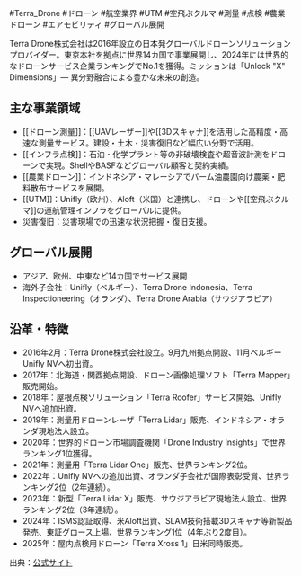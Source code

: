 #Terra_Drone #ドローン #航空業界 #UTM #空飛ぶクルマ #測量 #点検 #農業ドローン #エアモビリティ #グローバル展開

Terra Drone株式会社は2016年設立の日本発グローバルドローンソリューションプロバイダー。東京本社を拠点に世界14カ国で事業展開し、2024年には世界的なドローンサービス企業ランキングでNo.1を獲得。ミッションは「Unlock "X" Dimensions」— 異分野融合による豊かな未来の創造。

## 主な事業領域
- [[ドローン測量]]：[[UAVレーザー]]や[[3Dスキャナ]]を活用した高精度・高速な測量サービス。建設・土木・災害復旧など幅広い分野で活用。
- [[インフラ点検]]：石油・化学プラント等の非破壊検査や超音波計測をドローンで実現。ShellやBASFなどグローバル顧客と契約実績。
- [[農業ドローン]]：インドネシア・マレーシアでパーム油農園向け農薬・肥料散布サービスを展開。
- [[UTM]]：Unifly（欧州）、Aloft（米国）と連携し、ドローンや[[空飛ぶクルマ]]の運航管理インフラをグローバルに提供。
- 災害復旧：災害現場での迅速な状況把握・復旧支援。

## グローバル展開
- アジア、欧州、中東など14カ国でサービス展開
- 海外子会社：Unifly（ベルギー）、Terra Drone Indonesia、Terra Inspectioneering（オランダ）、Terra Drone Arabia（サウジアラビア）

## 沿革・特徴
- 2016年2月：Terra Drone株式会社設立。9月九州拠点開設、11月ベルギーUnifly NVへ初出資。
- 2017年：北海道・関西拠点開設、ドローン画像処理ソフト「Terra Mapper」販売開始。
- 2018年：屋根点検ソリューション「Terra Roofer」サービス開始、Unifly NVへ追加出資。
- 2019年：測量用ドローンレーザ「Terra Lidar」販売、インドネシア・オランダ現地法人設立。
- 2020年：世界的ドローン市場調査機関「Drone Industry Insights」で世界ランキング1位獲得。
- 2021年：測量用「Terra Lidar One」販売、世界ランキング2位。
- 2022年：Unifly NVへの追加出資、オランダ子会社が国際表彰受賞、世界ランキング2位（2年連続）。
- 2023年：新型「Terra Lidar X」販売、サウジアラビア現地法人設立、世界ランキング2位（3年連続）。
- 2024年：ISMS認証取得、米Aloft出資、SLAM技術搭載3Dスキャナ等新製品発売、東証グロース上場、世界ランキング1位（4年ぶり2度目）。
- 2025年：屋内点検用ドローン「Terra Xross 1」日米同時販売。

出典：[公式サイト](https://terra-drone.net/company)
